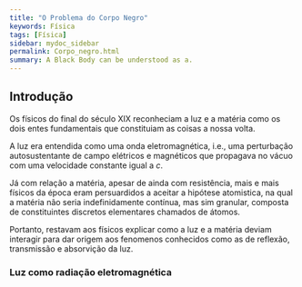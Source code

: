 ```yaml
---
title: "O Problema do Corpo Negro"
keywords: Física
tags: [Física]
sidebar: mydoc_sidebar
permalink: Corpo_negro.html
summary: A Black Body can be understood as a.
---
```


## Introdução

Os físicos do final do século XIX reconheciam a luz e a matéria como os dois entes fundamentais que constituiam as coisas a nossa volta.

A luz era entendida como uma onda eletromagnética, i.e., uma perturbação autosustentante de campo elétricos e magnéticos que propagava no vácuo com uma velocidade constante igual a $c$. 

Já com relação a matéria, apesar de ainda com resistência, mais e mais físicos da época eram persuardidos a aceitar a hipótese atomistica, na qual a matéria não seria indefinidamente contínua, mas sim granular, composta de constituintes discretos elementares chamados de átomos.

Portanto, restavam aos físicos explicar como a luz e a matéria deviam interagir para dar origem aos fenomenos conhecidos como as de reflexão, transmissão e absorvição da luz.

### Luz como radiação eletromagnética


